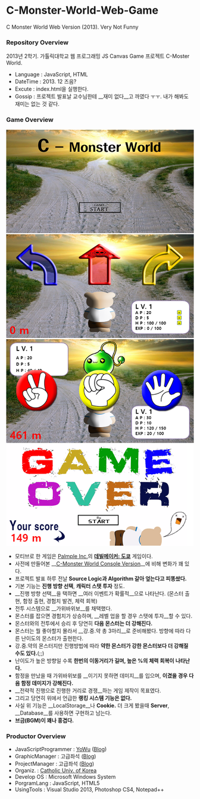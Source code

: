 # C-Monster-World-Web-Game
C Monster World Web Version (2013). Very Not Funny

### Repository Overview
2013년 2학기. 가톨릭대학교 웹 프로그래밍 JS Canvas Game 프로젝트 C-Moster World.
* Language : JavaScript, HTML
* DateTime : 2013. 12 즈음?
* Excute : index.html을 실행한다.
* Gossip : 프로젝트 발표날 교수님한테 __재미 없다__고 까였다 ㅜㅜ. 내가 해봐도 재미는 없는 것 같다.

### Game Overview
![C Monster World Web Ver Screenshot01](https://github.com/uyu423/C-Monster-World-Web-Game/blob/master/screenshot01.png)
![C Monster World Web Ver Screenshot02](https://github.com/uyu423/C-Monster-World-Web-Game/blob/master/screenshot02.png)
![C Monster World Web Ver Screenshot03](https://github.com/uyu423/C-Monster-World-Web-Game/blob/master/screenshot03.png)
![C Monster World Web Ver Screenshot04](https://github.com/uyu423/C-Monster-World-Web-Game/blob/master/screenshot04.png)
* 모티브로 한 게임은 [Palmple Inc.](http://www.palmple.com/)의 __[데빌메이커: 도쿄](http://www.palmple.com/devilmaker/intro)__ 게임이다.
* 사전에 만들어본 __[C-Monster World Console Version](https://github.com/uyu423/C-Monster-World-Console-Game)__에 비해 변화가 꽤 있다. 
* 프로젝트 발표 하루 전날 __Source Logic과 Algorithm 갈아 엎는다고 피똥쌌다.__
* 기본 기능는 __진행 방향 선택__, __캐릭터 스탯 투자__ 정도.
* __진행 방향 선택__을 택하면 __여러 이벤트가 확률적__으로 나타난다. (몬스터 출현, 함정 출현, 경험치 발견, 체력 회복)
* 전투 시스템으로 __가위바위보__를 채택했다.
* 몬스터를 잡으면 경험치가 상승하며, __레벨 업을 할 경우 스탯에 투자__할 수 있다.
* 몬스터와의 전투에서 승리 후 당연히 __다음 몬스터는 더 강해진다.__
* 몬스터는 뭘 좋아할지 몰라서 __강.중.약 총 3마리__로 준비해봤다. 방향에 따라 다른 난이도의 몬스터가 출현한다.
* 강.중.약의 몬스터지만 진행방법에 따라 __약한 몬스터가 강한 몬스터보다 더 강해질 수도 있다.__(;;)
* 난이도가 높은 방향일 수록 __한번의 이동거리가 길며, 높은 %의 체력 회복이 나타난다.__
* 함정을 만났을 때 가위바위보를 __이기지 못하면 데미지__를 입으며, __이겼을 경우 다음 함정 데미지가 강해진다.__
* __전략적 진행으로 진행한 거리로 경쟁__하는 게임 제작이 목표였다.
* 그리고 당연히 위에서 언급한 __랭킹 시스템 기능은 없다.__ 
* 사실 위 기능은 __LocalStorage__나 __Cookie.__ 더 크게 봤을때 __Server__, __Database__를 사용하면 구현하고 남는다.
* __브금(BGM)이 꽤나 흥겹다.__

### Productor Overview
*	JavaScriptProgrammer : [YoWu](mailto:uyu423@gamil.com) ([Blog](http://luckyyowu.tistory.com))
* GraphicManager : 고급좌석 ([Blog](http://hjh1662.tistory.com/))
* ProjectManager : 고급좌석 ([Blog](http://hjh1662.tistory.com/))
*	Organiz.	: [Catholic Univ. of Korea](http://catholic.ac.kr)
*	Develop OS	: Microsoft Windows System
*	PorgramLang	: JavaScript, HTML5
*	UsingTools	: Visual Studio 2013, Photoshop CS4, Notepad++
